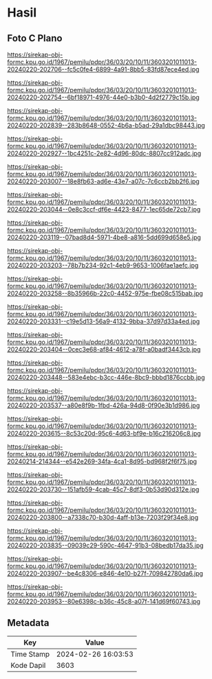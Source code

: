 # Hasil

## Foto C Plano

https://sirekap-obj-formc.kpu.go.id/1967/pemilu/pdpr/36/03/20/10/11/3603201011013-20240220-202706--fc5c0fe4-6899-4a91-8bb5-83fd87ece4ed.jpg

https://sirekap-obj-formc.kpu.go.id/1967/pemilu/pdpr/36/03/20/10/11/3603201011013-20240220-202754--6bf18971-4976-44e0-b3b0-4d2f2779c15b.jpg

https://sirekap-obj-formc.kpu.go.id/1967/pemilu/pdpr/36/03/20/10/11/3603201011013-20240220-202839--283b8648-0552-4b6a-b5ad-29a1dbc98443.jpg

https://sirekap-obj-formc.kpu.go.id/1967/pemilu/pdpr/36/03/20/10/11/3603201011013-20240220-202927--1bc4251c-2e82-4d96-80dc-8807cc912adc.jpg

https://sirekap-obj-formc.kpu.go.id/1967/pemilu/pdpr/36/03/20/10/11/3603201011013-20240220-203007--18e8fb63-ad6e-43e7-a07c-7c6ccb2bb2f6.jpg

https://sirekap-obj-formc.kpu.go.id/1967/pemilu/pdpr/36/03/20/10/11/3603201011013-20240220-203044--0e8c3ccf-df6e-4423-8477-1ec65de72cb7.jpg

https://sirekap-obj-formc.kpu.go.id/1967/pemilu/pdpr/36/03/20/10/11/3603201011013-20240220-203119--07bad8d4-5971-4be8-a816-5dd699d658e5.jpg

https://sirekap-obj-formc.kpu.go.id/1967/pemilu/pdpr/36/03/20/10/11/3603201011013-20240220-203203--78b7b234-92c1-4eb9-9653-1006fae1aefc.jpg

https://sirekap-obj-formc.kpu.go.id/1967/pemilu/pdpr/36/03/20/10/11/3603201011013-20240220-203258--8b35966b-22c0-4452-975e-fbe08c515bab.jpg

https://sirekap-obj-formc.kpu.go.id/1967/pemilu/pdpr/36/03/20/10/11/3603201011013-20240220-203331--c19e5d13-56a9-4132-9bba-37d97d33a4ed.jpg

https://sirekap-obj-formc.kpu.go.id/1967/pemilu/pdpr/36/03/20/10/11/3603201011013-20240220-203404--0cec3e68-af84-4612-a78f-a0badf3443cb.jpg

https://sirekap-obj-formc.kpu.go.id/1967/pemilu/pdpr/36/03/20/10/11/3603201011013-20240220-203448--583e4ebc-b3cc-446e-8bc9-bbbd1876ccbb.jpg

https://sirekap-obj-formc.kpu.go.id/1967/pemilu/pdpr/36/03/20/10/11/3603201011013-20240220-203537--a80e8f9b-1fbd-426a-94d8-0f90e3b1d986.jpg

https://sirekap-obj-formc.kpu.go.id/1967/pemilu/pdpr/36/03/20/10/11/3603201011013-20240220-203615--8c53c20d-95c6-4d63-bf9e-b16c216206c8.jpg

https://sirekap-obj-formc.kpu.go.id/1967/pemilu/pdpr/36/03/20/10/11/3603201011013-20240214-214344--e542e269-34fa-4ca1-8d95-bd968f2f6f75.jpg

https://sirekap-obj-formc.kpu.go.id/1967/pemilu/pdpr/36/03/20/10/11/3603201011013-20240220-203730--151afb59-4cab-45c7-8df3-0b53d90d312e.jpg

https://sirekap-obj-formc.kpu.go.id/1967/pemilu/pdpr/36/03/20/10/11/3603201011013-20240220-203800--a7338c70-b30d-4aff-b13e-7203f29f34e8.jpg

https://sirekap-obj-formc.kpu.go.id/1967/pemilu/pdpr/36/03/20/10/11/3603201011013-20240220-203835--09039c29-590c-4647-91b3-08bedb17da35.jpg

https://sirekap-obj-formc.kpu.go.id/1967/pemilu/pdpr/36/03/20/10/11/3603201011013-20240220-203907--be4c8306-e846-4e10-b27f-709842780da6.jpg

https://sirekap-obj-formc.kpu.go.id/1967/pemilu/pdpr/36/03/20/10/11/3603201011013-20240220-203953--80e6398c-b36c-45c8-a07f-141d69f60743.jpg


## Metadata

| Key        | Value               |
| ---------- | ------------------- |
| Time Stamp | 2024-02-26 16:03:53 |
| Kode Dapil | 3603                |



